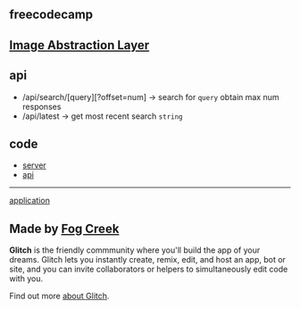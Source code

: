 ## freecodecamp
[Image Abstraction Layer](https://www.freecodecamp.org/challenges/image-search-abstraction-layer)
------------
##   api
- /api/search/[query][?offset=num]  -> search for `query` obtain max num responses
- /api/latest -> get most recent search `string` 

##   code 
- [ server](https://github.com/nxdf2015/fc-image/blob/master/server.js)
- [ api](https://github.com/nxdf2015/fc-image/tree/master/api)

----------
[application](https://fc-image.glitch.me/)
 
 
 
 


Made by [Fog Creek](https://fogcreek.com/)
-------------------

**Glitch** is the friendly commmunity where you'll build the app of your dreams. Glitch lets you instantly create, remix, edit, and host an app, bot or site, and you can invite collaborators or helpers to simultaneously edit code with you.

Find out more [about Glitch](https://glitch.com/about).
